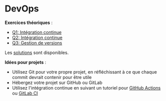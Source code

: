 # DevOps

**Exercices théoriques** :

- [Q1: Intégration continue](Q1.md)
- [Q2: Intégration continue](Q2.md)
- [Q3: Gestion de versions](Q3.md)


Les [solutions](solutions/) sont disponibles.


**Idées pour projets** :

- Utilisez Git pour votre propre projet, en réfléchissant à ce que chaque commit devrait contenir pour être utile
- Hébergez votre projet sur GitHub ou GitLab
- Utilisez l'intégration continue en suivant un tutoriel pour [GitHub Actions](https://docs.github.com/en/actions/quickstart) ou [GitLab CI](https://docs.gitlab.com/ee/ci/quick_start/)
